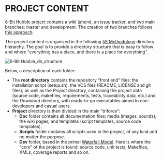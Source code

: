 PROJECT CONTENT
===============
8-Bit Hubble project contains a wiki (ahem), an issue tracker, and two main branches: master and development. The creation of two
branches follows [this approach](https://nvie.com/posts/a-successful-git-branching-model/).

The project content is organized in the following [5S Methodology](https://en.wikipedia.org/wiki/5S_(methodology)) directory hierarchy. 
The goal is to provide a directory structure that is easy to follow and where "everything has a place, and there is a place for everything".

![8-Bit Hubble_dir_structure](@TODO)

Below, a description of each folder:

- The **root directory** contains the repository "front end" files: the installation script (setup.sh), the VCS files (README, LICENSE and git files);
as well as the *Project* directory, containing the project data (source code, makefiles, requirements, tests, traceability data, etc.) and the *Download*
directory, with ready-to-go executables aimed to non-developers and casual users.
- **Project** directory is then divided in the main "triforce":
    - **Doc** folder contains all documentation files: media (images, sounds), the wiki pages, and templates (script templates, source code templates).
    - **Scripts** folder contains all scripts used in the project, of any kind and no matter the purpose.
    - **Dev** folder, based in the primal [Waterfall Model](https://en.wikipedia.org/wiki/Waterfall_model). Here is where the "core" of the project
    is found: source code, unit tests, Makefiles, XMLs, coverage reports and so on.
